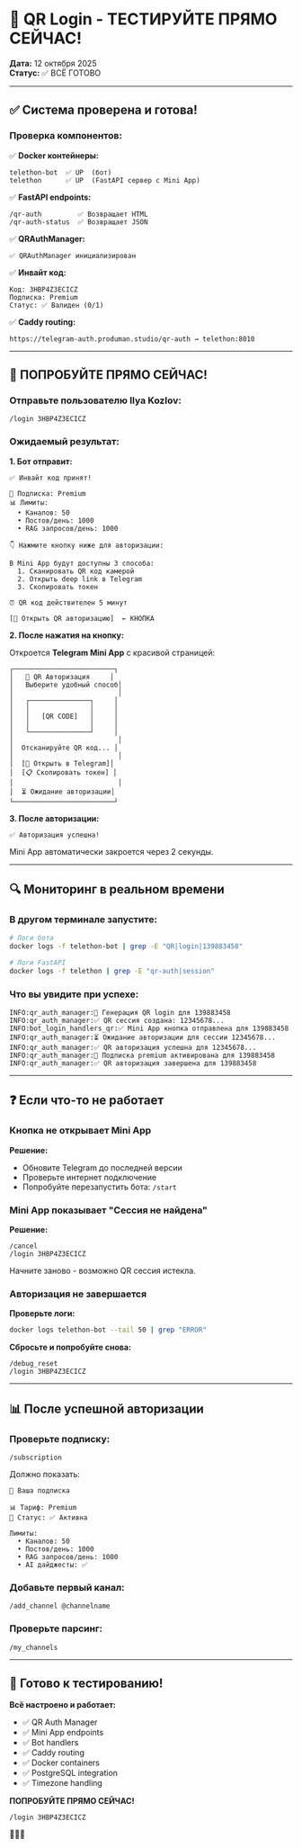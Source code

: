 # 🚀 QR Login - ТЕСТИРУЙТЕ ПРЯМО СЕЙЧАС!

**Дата:** 12 октября 2025  
**Статус:** ✅ ВСЁ ГОТОВО

---

## ✅ Система проверена и готова!

### Проверка компонентов:

✅ **Docker контейнеры:**
```
telethon-bot  ✅ UP  (бот)
telethon      ✅ UP  (FastAPI сервер с Mini App)
```

✅ **FastAPI endpoints:**
```
/qr-auth         ✅ Возвращает HTML
/qr-auth-status  ✅ Возвращает JSON
```

✅ **QRAuthManager:**
```
✅ QRAuthManager инициализирован
```

✅ **Инвайт код:**
```
Код: 3HBP4Z3ECICZ
Подписка: Premium
Статус: ✅ Валиден (0/1)
```

✅ **Caddy routing:**
```
https://telegram-auth.produman.studio/qr-auth → telethon:8010
```

---

## 🎯 ПОПРОБУЙТЕ ПРЯМО СЕЙЧАС!

### Отправьте пользователю Ilya Kozlov:

```
/login 3HBP4Z3ECICZ
```

### Ожидаемый результат:

**1. Бот отправит:**
```
✅ Инвайт код принят!

🎁 Подписка: Premium
📊 Лимиты:
  • Каналов: 50
  • Постов/день: 1000
  • RAG запросов/день: 1000

👇 Нажмите кнопку ниже для авторизации:

В Mini App будут доступны 3 способа:
  1. Сканировать QR код камерой
  2. Открыть deep link в Telegram
  3. Скопировать токен

⏰ QR код действителен 5 минут

[🔐 Открыть QR авторизацию]  ← КНОПКА
```

**2. После нажатия на кнопку:**

Откроется **Telegram Mini App** с красивой страницей:

```
┌─────────────────────────┐
│   🔐 QR Авторизация     │
│   Выберите удобный способ│
│                          │
│   ┌───────────────┐     │
│   │               │     │
│   │   [QR CODE]   │     │
│   │               │     │
│   └───────────────┘     │
│                          │
│  Отсканируйте QR код... │
│                          │
│  [📱 Открыть в Telegram]│
│  [📋 Скопировать токен] │
│                          │
│  ⏳ Ожидание авторизации│
└─────────────────────────┘
```

**3. После авторизации:**

```
✅ Авторизация успешна!
```

Mini App автоматически закроется через 2 секунды.

---

## 🔍 Мониторинг в реальном времени

### В другом терминале запустите:

```bash
# Логи бота
docker logs -f telethon-bot | grep -E "QR|login|139883458"

# Логи FastAPI
docker logs -f telethon | grep -E "qr-auth|session"
```

### Что вы увидите при успехе:

```
INFO:qr_auth_manager:🔐 Генерация QR login для 139883458
INFO:qr_auth_manager:✅ QR сессия создана: 12345678...
INFO:bot_login_handlers_qr:✅ Mini App кнопка отправлена для 139883458
INFO:qr_auth_manager:⏳ Ожидание авторизации для сессии 12345678...
INFO:qr_auth_manager:✅ QR авторизация успешна для 12345678...
INFO:qr_auth_manager:💎 Подписка premium активирована для 139883458
INFO:qr_auth_manager:✅ QR авторизация завершена для 139883458
```

---

## ❓ Если что-то не работает

### Кнопка не открывает Mini App

**Решение:**
- Обновите Telegram до последней версии
- Проверьте интернет подключение
- Попробуйте перезапустить бота: `/start`

### Mini App показывает "Сессия не найдена"

**Решение:**
```
/cancel
/login 3HBP4Z3ECICZ
```

Начните заново - возможно QR сессия истекла.

### Авторизация не завершается

**Проверьте логи:**
```bash
docker logs telethon-bot --tail 50 | grep "ERROR"
```

**Сбросьте и попробуйте снова:**
```
/debug_reset
/login 3HBP4Z3ECICZ
```

---

## 📊 После успешной авторизации

### Проверьте подписку:

```
/subscription
```

Должно показать:
```
💎 Ваша подписка

📊 Тариф: Premium
🔐 Статус: ✅ Активна

Лимиты:
  • Каналов: 50
  • Постов/день: 1000
  • RAG запросов/день: 1000
  • AI дайджесты: ✅
```

### Добавьте первый канал:

```
/add_channel @channelname
```

### Проверьте парсинг:

```
/my_channels
```

---

## 🎉 Готово к тестированию!

**Всё настроено и работает:**

- ✅ QR Auth Manager
- ✅ Mini App endpoints
- ✅ Bot handlers
- ✅ Caddy routing
- ✅ Docker containers
- ✅ PostgreSQL integration
- ✅ Timezone handling

**ПОПРОБУЙТЕ ПРЯМО СЕЙЧАС!**

```
/login 3HBP4Z3ECICZ
```

🚀🚀🚀

